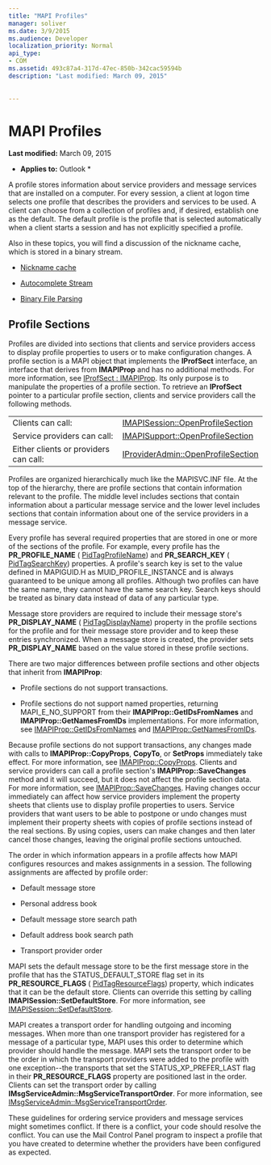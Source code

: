 ```yaml
---
title: "MAPI Profiles"
manager: soliver
ms.date: 3/9/2015
ms.audience: Developer
localization_priority: Normal
api_type:
- COM
ms.assetid: 493c87a4-317d-47ec-850b-342cac59594b
description: "Last modified: March 09, 2015"
 
 
---
```


# MAPI Profiles

 **Last modified:** March 09, 2015 
  
 * **Applies to:** Outlook * 
  
A profile stores information about service providers and message services that are installed on a computer. For every session, a client at logon time selects one profile that describes the providers and services to be used. A client can choose from a collection of profiles and, if desired, establish one as the default. The default profile is the profile that is selected automatically when a client starts a session and has not explicitly specified a profile.
  
Also in these topics, you will find a discussion of the nickname cache, which is stored in a binary stream.
  
- [Nickname cache](nickname-cache.md)
    
- [Autocomplete Stream](autocomplete-stream.md)
    
- [Binary File Parsing](http://portalvhds6gyn3khqwmgzd.blob.core.windows.net/files/NK2/NK2WithBinaryExample.pdf)
    
## Profile Sections

Profiles are divided into sections that clients and service providers access to display profile properties to users or to make configuration changes. A profile section is a MAPI object that implements the **IProfSect** interface, an interface that derives from **IMAPIProp** and has no additional methods. For more information, see [IProfSect : IMAPIProp](iprofsectimapiprop.md). Its only purpose is to manipulate the properties of a profile section. To retrieve an **IProfSect** pointer to a particular profile section, clients and service providers call the following methods. 
  
|||
|:-----|:-----|
|Clients can call:  <br/> |[IMAPISession::OpenProfileSection](imapisession-openprofilesection.md) <br/> |
|Service providers can call:  <br/> |[IMAPISupport::OpenProfileSection](imapisupport-openprofilesection.md) <br/> |
|Either clients or providers can call:  <br/> |[IProviderAdmin::OpenProfileSection](iprovideradmin-openprofilesection.md) <br/> |
   
Profiles are organized hierarchically much like the MAPISVC.INF file. At the top of the hierarchy, there are profile sections that contain information relevant to the profile. The middle level includes sections that contain information about a particular message service and the lower level includes sections that contain information about one of the service providers in a message service. 
  
Every profile has several required properties that are stored in one or more of the sections of the profile. For example, every profile has the **PR_PROFILE_NAME** ( [PidTagProfileName](pidtagprofilename-canonical-property.md)) and **PR_SEARCH_KEY** ( [PidTagSearchKey](pidtagsearchkey-canonical-property.md)) properties. A profile's search key is set to the value defined in MAPIGUID.H as MUID_PROFILE_INSTANCE and is always guaranteed to be unique among all profiles. Although two profiles can have the same name, they cannot have the same search key. Search keys should be treated as binary data instead of data of any particular type.
  
Message store providers are required to include their message store's **PR_DISPLAY_NAME** ( [PidTagDisplayName](pidtagdisplayname-canonical-property.md)) property in the profile sections for the profile and for their message store provider and to keep these entries synchronized. When a message store is created, the provider sets **PR_DISPLAY_NAME** based on the value stored in these profile sections. 
  
There are two major differences between profile sections and other objects that inherit from **IMAPIProp**: 
  
- Profile sections do not support transactions.
    
- Profile sections do not support named properties, returning MAPI_E_NO_SUPPORT from their **IMAPIProp::GetIDsFromNames** and **IMAPIProp::GetNamesFromIDs** implementations. For more information, see [IMAPIProp::GetIDsFromNames](imapiprop-getidsfromnames.md) and [IMAPIProp::GetNamesFromIDs](imapiprop-getnamesfromids.md).
    
Because profile sections do not support transactions, any changes made with calls to **IMAPIProp::CopyProps**, **CopyTo**, or **SetProps** immediately take effect. For more information, see [IMAPIProp::CopyProps](imapiprop-copyprops.md). Clients and service providers can call a profile section's **IMAPIProp::SaveChanges** method and it will succeed, but it does not affect the profile section data. For more information, see [IMAPIProp::SaveChanges](imapiprop-savechanges.md). Having changes occur immediately can affect how service providers implement the property sheets that clients use to display profile properties to users. Service providers that want users to be able to postpone or undo changes must implement their property sheets with copies of profile sections instead of the real sections. By using copies, users can make changes and then later cancel those changes, leaving the original profile sections untouched. 
  
The order in which information appears in a profile affects how MAPI configures resources and makes assignments in a session. The following assignments are affected by profile order:
  
- Default message store
    
- Personal address book
    
- Default message store search path
    
- Default address book search path
    
- Transport provider order
    
MAPI sets the default message store to be the first message store in the profile that has the STATUS_DEFAULT_STORE flag set in its **PR_RESOURCE_FLAGS** ( [PidTagResourceFlags](pidtagresourceflags-canonical-property.md)) property, which indicates that it can be the default store. Clients can override this setting by calling **IMAPISession::SetDefaultStore**. For more information, see [IMAPISession::SetDefaultStore](imapisession-setdefaultstore.md).
  
MAPI creates a transport order for handling outgoing and incoming messages. When more than one transport provider has registered for a message of a particular type, MAPI uses this order to determine which provider should handle the message. MAPI sets the transport order to be the order in which the transport providers were added to the profile with one exception--the transports that set the STATUS_XP_PREFER_LAST flag in their **PR_RESOURCE_FLAGS** property are positioned last in the order. Clients can set the transport order by calling **IMsgServiceAdmin::MsgServiceTransportOrder**. For more information, see [IMsgServiceAdmin::MsgServiceTransportOrder](imsgserviceadmin-msgservicetransportorder.md).
  
These guidelines for ordering service providers and message services might sometimes conflict. If there is a conflict, your code should resolve the conflict. You can use the Mail Control Panel program to inspect a profile that you have created to determine whether the providers have been configured as expected.
  

